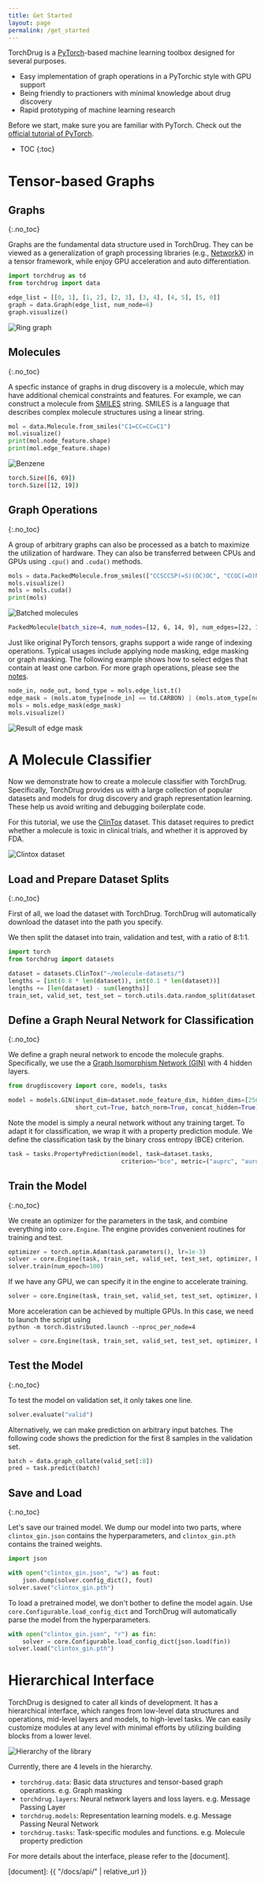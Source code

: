```yaml
---
title: Get Started
layout: page
permalink: /get_started
---
```


TorchDrug is a [PyTorch]-based machine learning toolbox designed for several purposes.

- Easy implementation of graph operations in a PyTorchic style with GPU support
- Being friendly to practioners with minimal knowledge about drug discovery
- Rapid prototyping of machine learning research

Before we start, make sure you are familiar with PyTorch. Check out the [official tutorial of PyTorch].

[PyTorch]: https://pytorch.org/
[official tutorial of PyTorch]: https://pytorch.org/tutorials/beginner/deep_learning_60min_blitz.html

- TOC
{:toc} 

# Tensor-based Graphs

## Graphs
{:.no_toc}

Graphs are the fundamental data structure used in TorchDrug. They can be viewed as a generalization of graph processing
libraries (e.g., [NetworkX]) in a tensor framework, while enjoy GPU acceleration and auto differentiation.

[NetworkX]: https://networkx.org/

```python
import torchdrug as td
from torchdrug import data

edge_list = [[0, 1], [1, 2], [2, 3], [3, 4], [4, 5], [5, 0]]
graph = data.Graph(edge_list, num_node=6)
graph.visualize()
```

<div class="container col-md-2">
  <div class="row justify-content-center">
    <img alt="Ring graph" src="assets/images/graph/graph.png" style="max-width:100%">
  </div>
</div>

## Molecules
{:.no_toc}

A specfic instance of graphs in drug discovery is a molecule, which may have additional chemical constraints and features.
For example, we can construct a molecule from [SMILES] string. SMILES is a language that describes complex molecule
structures using a linear string.

[SMILES]: https://en.wikipedia.org/wiki/Simplified_molecular-input_line-entry_system

```python  
mol = data.Molecule.from_smiles("C1=CC=CC=C1")
mol.visualize()
print(mol.node_feature.shape)
print(mol.edge_feature.shape)
```

<div class="container col-md-2">
  <div class="row justify-content-center">
    <img alt="Benzene" src="assets/images/graph/benzene.png" style="max-width:100%">
  </div>
</div>

```bash
torch.Size([6, 69])
torch.Size([12, 19])
```

## Graph Operations
{:.no_toc}

A group of arbitrary graphs can also be processed as a batch to maximize the utilization of hardware.
They can also be transferred between CPUs and GPUs using `.cpu()` and `.cuda()` methods.

```python  
mols = data.PackedMolecule.from_smiles(["CCSCCSP(=S)(OC)OC", "CCOC(=O)N", "N(Nc1ccccc1)c2ccccc2", "NC(=O)c1cccnc1"])
mols.visualize()
mols = mols.cuda()
print(mols)
```

<div class="container col-md-8">
  <div class="row justify-content-center">
    <img alt="Batched molecules" src="assets/images/graph/mol_batch.png" style="max-width:100%">
  </div>
</div>

```bash
PackedMolecule(batch_size=4, num_nodes=[12, 6, 14, 9], num_edges=[22, 10, 30, 18], device='cuda:0')
```

Just like original PyTorch tensors, graphs support a wide range of indexing operations. Typical usages include
applying node masking, edge masking or graph masking. The following example shows how to select edges that
contain at least one carbon. For more graph operations, please see the [notes](/docs/notes/graph).

```python
node_in, node_out, bond_type = mols.edge_list.t()
edge_mask = (mols.atom_type[node_in] == td.CARBON) | (mols.atom_type[node_out] == td.CARBON)
mols = mols.edge_mask(edge_mask)
mols.visualize()
```

<div class="container col-md-8">
  <div class="row justify-content-center">
    <img alt="Result of edge mask" src="assets/images/graph/mol_edge_mask.png" style="max-width:100%">
  </div>
</div>

# A Molecule Classifier

Now we demonstrate how to create a molecule classifier with TorchDrug. Specifically, TorchDrug provides
us with a large collection of popular datasets and models for drug discovery and graph representation learning.
These help us avoid writing and debugging boilerplate code.

For this tutorial, we use the [ClinTox] dataset. This dataset requires to predict whether a molecule is toxic
in clinical trials, and whether it is approved by FDA.

[ClinTox]: https://arxiv.org/pdf/1703.00564.pdf

<div class="container col-md-8">
  <div class="row justify-content-center">
    <img alt="Clintox dataset" src="assets/images/graph/clintox_by_category.png" style="max-width:100%">
  </div>
</div>

## Load and Prepare Dataset Splits
{:.no_toc}

First of all, we load the dataset with TorchDrug. TorchDrug will automatically download the dataset into the
path you specify.

We then split the dataset into train, validation and test, with a ratio of 8:1:1.

```python
import torch
from torchdrug import datasets

dataset = datasets.ClinTox("~/molecule-datasets/")
lengths = [int(0.8 * len(dataset)), int(0.1 * len(dataset))]
lengths += [len(dataset) - sum(lengths)]
train_set, valid_set, test_set = torch.utils.data.random_split(dataset, lengths)
```

## Define a Graph Neural Network for Classification
{:.no_toc}

We define a graph neural network to encode the molecule graphs. Specifically, we use the a
[Graph Isomorphism Network (GIN)] with 4 hidden layers.

[Graph Isomorphism Network (GIN)]: https://arxiv.org/pdf/1810.00826.pdf

```python
from drugdiscovery import core, models, tasks

model = models.GIN(input_dim=dataset.node_feature_dim, hidden_dims=[256, 256, 256, 256],
                   short_cut=True, batch_norm=True, concat_hidden=True)
```

Note the model is simply a neural network without any training target. To adapt it for classification, we wrap it
with a property prediction module. We define the classification task by the binary cross entropy (BCE) criterion.

```python
task = tasks.PropertyPrediction(model, task=dataset.tasks,
                                criterion="bce", metric=("auprc", "auroc"))
```

## Train the Model
{:.no_toc}

We create an optimizer for the parameters in the task, and combine everything into ``core.Engine``. The engine
provides convenient routines for training and test.

```python
optimizer = torch.optim.Adam(task.parameters(), lr=1e-3)
solver = core.Engine(task, train_set, valid_set, test_set, optimizer, batch_size=1024)
solver.train(num_epoch=100)
```

If we have any GPU, we can specify it in the engine to accelerate training.

```python
solver = core.Engine(task, train_set, valid_set, test_set, optimizer, batch_size=1024, gpus=[0])
```

More acceleration can be achieved by multiple GPUs. In this case, we need to launch the script using<br>
``python -m torch.distributed.launch --nproc_per_node=4``

```python
solver = core.Engine(task, train_set, valid_set, test_set, optimizer, batch_size=256, gpus=[0, 1, 2, 3])
```

## Test the Model
{:.no_toc}

To test the model on validation set, it only takes one line.

```python
solver.evaluate("valid")
```

Alternatively, we can make prediction on arbitrary input batches. The following code shows the
prediction for the first 8 samples in the validation set.

```python
batch = data.graph_collate(valid_set[:8])
pred = task.predict(batch)
```

## Save and Load
{:.no_toc}

Let's save our trained model. We dump our model into two parts, where ``clintox_gin.json`` contains the
hyperparameters, and ``clintox_gin.pth`` contains the trained weights.

```python
import json

with open("clintox_gin.json", "w") as fout:
    json.dump(solver.config_dict(), fout)
solver.save("clintox_gin.pth")
```

To load a pretrained model, we don't bother to define the model again. Use ``core.Configurable.load_config_dict``
and TorchDrug will automatically parse the model from the hyperparameters.

```python
with open("clintox_gin.json", "r") as fin:
    solver = core.Configurable.load_config_dict(json.load(fin))
solver.load("clintox_gin.pth")
```

# Hierarchical Interface

TorchDrug is designed to cater all kinds of development. It has a hierarchical interface, which ranges from
low-level data structures and operations, mid-level layers and models, to high-level tasks.
We can easily customize modules at any level with minimal efforts by utilizing building blocks from a lower level.

<div class="container col-md-8">
  <div class="row justify-content-center">
    <img alt="Hierarchy of the library" src="assets/images/library/hierarchy.svg" style="max-width:100%">
  </div>
</div>

Currently, there are 4 levels in the hierarchy.

- ``torchdrug.data``: Basic data structures and tensor-based graph operations. e.g. Graph masking
- ``torchdrug.layers``: Neural network layers and loss layers. e.g. Message Passing Layer
- ``torchdrug.models``: Representation learning models. e.g. Message Passing Neural Network
- ``torchdrug.tasks``: Task-specific modules and functions. e.g. Molecule property prediction

For more details about the interface, please refer to the [document].

[document]: {{ "/docs/api/" | relative_url }}
